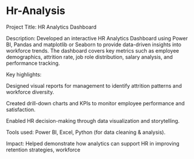# Hr-Analysis

Project Title: HR Analytics Dashboard

Description:
Developed an interactive HR Analytics Dashboard using Power BI, Pandas and matplotlib or Seaborn  to provide data-driven insights into workforce trends. The dashboard covers key metrics such as employee demographics, attrition rate, job role distribution, salary analysis, and performance tracking.

Key highlights:

Designed visual reports for management to identify attrition patterns and workforce diversity.

Created drill-down charts and KPIs to monitor employee performance and satisfaction.

Enabled HR decision-making through data visualization and storytelling.

Tools used: Power BI, Excel, Python (for data cleaning & analysis).

Impact: Helped demonstrate how analytics can support HR in improving retention strategies, workforce
